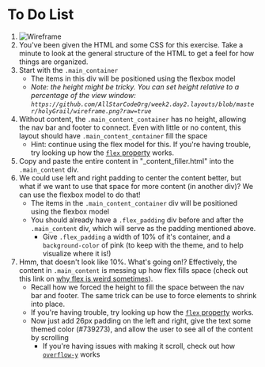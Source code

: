 # To Do List
1. ![Wireframe](https://github.com/AllStarCodeOrg/week2.day2.layouts/blob/master/holyGrail/wireframe.png?raw=true)
2. You've been given the HTML and some CSS for this exercise. Take a minute to look at the general structure of the HTML to get a feel for how things are organized.
3. Start with the `.main_container`
   - The items in this div will be positioned using the flexbox model
   - *Note: the height might be tricky. You can set height relative to a percentage of the view window: `https://github.com/AllStarCodeOrg/week2.day2.layouts/blob/master/holyGrail/wireframe.png?raw=true`*
4. Without content, the `.main_content_container` has no height, allowing the nav bar and footer to connect. Even with little or no content, this layout should have `.main_content_container` fill the space
   - Hint: continue using the flex model for this. If you're having trouble, try looking up how the [`flex` property](https://www.w3schools.com/cssref/css3_pr_flex.asp) works.
5. Copy and paste the entire content in "_content_filler.html" into the `.main_content` div.
6. We could use left and right padding to center the content better, but what if we want to use that space for more content (in another div)? We can use the flexbox model to do that!
   - The items in the `.main_content_container` div will be positioned using the flexbox model
   - You should already have a `.flex_padding` div before and after the `.main_content` div, which will serve as the padding mentioned above.
     - Give `.flex_padding` a width of 10% of it's container, and a `background-color` of pink (to keep with the theme, and to help visualize where it is!)
7. Hmm, that doesn't look like 10%. What's going on!? Effectively, the content in `.main_content` is messing up how flex fills space (check out this link on [why flex is weird sometimes](https://css-tricks.com/flex-grow-is-weird/)).
   - Recall how we forced the height to fill the space between the nav bar and footer. The same trick can be use to force elements to shrink into place.
   - If you're having trouble, try looking up how the [`flex` property](https://www.w3schools.com/cssref/css3_pr_flex.asp) works.
   - Now just add 26px padding on the left and right, give the text some themed color (#739273), and allow the user to see all of the content by scrolling
     - If you're having issues with making it scroll, check out how [`overflow-y`](https://www.w3schools.com/cssref/css3_pr_overflow-y.asp) works
